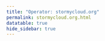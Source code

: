 ```yaml
---
title: "Operator: stormycloud.org"
permalink: stormycloud.org.html
datatable: true
hide_sidebar: true
---
```


<div>                        <script type="text/javascript">window.PlotlyConfig = {MathJaxConfig: 'local'};</script>
        <script src="https://cdn.plot.ly/plotly-2.4.2.min.js"></script>                <div id="3d0917d2-defe-467e-b8fe-3c1aed4a3994" class="plotly-graph-div" style="height:100%; width:100%;"></div>            <script type="text/javascript">                                    window.PLOTLYENV=window.PLOTLYENV || {};                                    if (document.getElementById("3d0917d2-defe-467e-b8fe-3c1aed4a3994")) {                    Plotly.newPlot(                        "3d0917d2-defe-467e-b8fe-3c1aed4a3994",                        [{"name":"exit probability (%)","type":"scatter","x":["2021-10-18","2021-10-19","2021-10-20","2021-10-21","2021-10-22","2021-10-23","2021-10-25","2021-10-27","2021-10-28","2021-10-29","2021-10-31","2021-11-01","2021-11-02","2021-11-03","2021-11-04","2021-11-05","2021-11-06","2021-11-07","2021-11-08","2021-11-09","2021-11-10","2021-11-11","2021-11-12","2021-11-13","2021-11-14","2021-11-15","2021-11-16","2021-11-17","2021-11-19","2021-11-20","2021-11-21","2021-11-22","2021-11-23","2021-11-24","2021-11-25","2021-11-27","2021-11-28","2021-11-29","2021-11-30","2021-12-01","2021-12-02","2021-12-03","2021-12-04","2021-12-05","2021-12-06","2021-12-07","2021-12-08","2021-12-09","2021-12-10","2021-12-11","2021-12-12","2021-12-13","2021-12-14","2021-12-15","2021-12-16","2021-12-17","2021-12-18","2021-12-19","2021-12-20","2021-12-21","2021-12-22","2021-12-23","2021-12-25","2021-12-26","2021-12-27","2021-12-28","2021-12-29","2021-12-30","2021-12-31","2022-01-01","2022-01-02","2022-01-03","2022-01-04","2022-01-05","2022-01-06","2022-01-07","2022-01-08","2022-01-09","2022-01-10","2022-01-11","2022-01-12","2022-01-13","2022-01-14","2022-01-15","2022-01-16","2022-01-17","2022-01-18","2022-01-19","2022-01-20","2022-01-21","2022-01-22","2022-01-23","2022-01-24"],"xaxis":"x","y":[0.0,0.0,0.0,0.0,0.0,0.0,0.03,0.08,0.1,0.12,0.17,0.25,0.26,0.32,0.38,0.46,0.48,0.47,0.47,0.57,0.68,0.7,0.67,0.67,0.7,0.09,0.08,0.08,0.08,0.08,0.07,0.0,0.05,0.06,0.05,0.04,0.04,0.04,0.04,0.0,0.0,0.0,0.0,0.0,null,null,null,0.0,0.02,0.05,0.09,0.15,0.18,0.23,0.3,0.31,0.33,0.41,0.45,0.47,0.49,0.49,0.56,0.59,0.59,0.62,0.64,0.66,0.71,0.75,0.79,0.83,0.89,0.9,0.94,0.93,0.9,0.88,0.94,0.98,0.9,0.72,0.79,0.78,0.74,1.0,0.86,0.86,0.83,0.78,0.54,0.0,0.0],"yaxis":"y"},{"name":"guard probability (%)","type":"scatter","x":["2021-10-18","2021-10-19","2021-10-20","2021-10-21","2021-10-22","2021-10-23","2021-10-25","2021-10-27","2021-10-28","2021-10-29","2021-10-31","2021-11-01","2021-11-02","2021-11-03","2021-11-04","2021-11-05","2021-11-06","2021-11-07","2021-11-08","2021-11-09","2021-11-10","2021-11-11","2021-11-12","2021-11-13","2021-11-14","2021-11-15","2021-11-16","2021-11-17","2021-11-19","2021-11-20","2021-11-21","2021-11-22","2021-11-23","2021-11-24","2021-11-25","2021-11-27","2021-11-28","2021-11-29","2021-11-30","2021-12-01","2021-12-02","2021-12-03","2021-12-04","2021-12-05","2021-12-06","2021-12-07","2021-12-08","2021-12-09","2021-12-10","2021-12-11","2021-12-12","2021-12-13","2021-12-14","2021-12-15","2021-12-16","2021-12-17","2021-12-18","2021-12-19","2021-12-20","2021-12-21","2021-12-22","2021-12-23","2021-12-25","2021-12-26","2021-12-27","2021-12-28","2021-12-29","2021-12-30","2021-12-31","2022-01-01","2022-01-02","2022-01-03","2022-01-04","2022-01-05","2022-01-06","2022-01-07","2022-01-08","2022-01-09","2022-01-10","2022-01-11","2022-01-12","2022-01-13","2022-01-14","2022-01-15","2022-01-16","2022-01-17","2022-01-18","2022-01-19","2022-01-20","2022-01-21","2022-01-22","2022-01-23","2022-01-24"],"xaxis":"x","y":[0.0,0.0,0.0,0.0,0.0,0.0,0.0,0.11,0.29,0.33,0.5,0.54,0.53,0.52,0.56,0.57,0.54,0.2,0.21,0.19,0.2,0.2,0.19,0.19,0.19,0.17,0.34,0.33,0.35,0.35,0.34,0.12,0.16,0.16,0.15,0.14,0.13,0.12,0.08,0.08,0.09,0.08,0.08,0.08,null,null,null,0.0,0.0,0.0,0.0,0.0,0.0,0.0,0.0,0.19,0.19,0.21,0.23,0.21,0.23,0.2,0.18,0.2,0.17,0.17,0.17,0.18,0.17,0.16,0.18,0.21,0.21,0.21,0.2,0.0,0.0,0.0,0.0,0.0,0.0,0.0,0.0,0.0,0.0,0.0,0.0,0.0,0.0,0.0,0.0,0.0,0.0],"yaxis":"y"},{"name":"advertised bandwidth","type":"scatter","x":["2021-10-18","2021-10-19","2021-10-20","2021-10-21","2021-10-22","2021-10-23","2021-10-25","2021-10-27","2021-10-28","2021-10-29","2021-10-31","2021-11-01","2021-11-02","2021-11-03","2021-11-04","2021-11-05","2021-11-06","2021-11-07","2021-11-08","2021-11-09","2021-11-10","2021-11-11","2021-11-12","2021-11-13","2021-11-14","2021-11-15","2021-11-16","2021-11-17","2021-11-19","2021-11-20","2021-11-21","2021-11-22","2021-11-23","2021-11-24","2021-11-25","2021-11-27","2021-11-28","2021-11-29","2021-11-30","2021-12-01","2021-12-02","2021-12-03","2021-12-04","2021-12-05","2021-12-06","2021-12-07","2021-12-08","2021-12-09","2021-12-10","2021-12-11","2021-12-12","2021-12-13","2021-12-14","2021-12-15","2021-12-16","2021-12-17","2021-12-18","2021-12-19","2021-12-20","2021-12-21","2021-12-22","2021-12-23","2021-12-25","2021-12-26","2021-12-27","2021-12-28","2021-12-29","2021-12-30","2021-12-31","2022-01-01","2022-01-02","2022-01-03","2022-01-04","2022-01-05","2022-01-06","2022-01-07","2022-01-08","2022-01-09","2022-01-10","2022-01-11","2022-01-12","2022-01-13","2022-01-14","2022-01-15","2022-01-16","2022-01-17","2022-01-18","2022-01-19","2022-01-20","2022-01-21","2022-01-22","2022-01-23","2022-01-24"],"xaxis":"x","y":[0.0,0.05,0.16,0.25,0.36,0.36,0.71,0.95,1.2,1.44,1.6,1.72,1.94,2.03,2.25,2.32,2.48,2.54,2.7,3.37,3.65,3.78,3.78,3.79,4.04,4.09,3.6,3.73,3.77,3.77,3.75,3.04,3.03,2.26,2.24,2.24,2.23,1.77,1.77,0.81,0.8,0.79,0.8,0.8,0.8,0.44,0.44,0.44,0.67,0.75,1.02,0.68,0.88,1.1,1.22,1.45,1.54,1.64,1.67,1.78,1.82,1.88,1.96,2.04,2.11,2.14,2.15,2.28,2.32,2.42,2.47,2.51,2.6,2.62,2.6,2.7,2.74,2.74,2.81,2.92,3.01,3.02,3.09,3.14,3.18,3.26,3.31,3.32,3.28,3.29,3.26,3.26,3.25],"yaxis":"y2"}],                        {"hovermode":"x","template":{"data":{"bar":[{"error_x":{"color":"#2a3f5f"},"error_y":{"color":"#2a3f5f"},"marker":{"line":{"color":"#E5ECF6","width":0.5},"pattern":{"fillmode":"overlay","size":10,"solidity":0.2}},"type":"bar"}],"barpolar":[{"marker":{"line":{"color":"#E5ECF6","width":0.5},"pattern":{"fillmode":"overlay","size":10,"solidity":0.2}},"type":"barpolar"}],"carpet":[{"aaxis":{"endlinecolor":"#2a3f5f","gridcolor":"white","linecolor":"white","minorgridcolor":"white","startlinecolor":"#2a3f5f"},"baxis":{"endlinecolor":"#2a3f5f","gridcolor":"white","linecolor":"white","minorgridcolor":"white","startlinecolor":"#2a3f5f"},"type":"carpet"}],"choropleth":[{"colorbar":{"outlinewidth":0,"ticks":""},"type":"choropleth"}],"contour":[{"colorbar":{"outlinewidth":0,"ticks":""},"colorscale":[[0.0,"#0d0887"],[0.1111111111111111,"#46039f"],[0.2222222222222222,"#7201a8"],[0.3333333333333333,"#9c179e"],[0.4444444444444444,"#bd3786"],[0.5555555555555556,"#d8576b"],[0.6666666666666666,"#ed7953"],[0.7777777777777778,"#fb9f3a"],[0.8888888888888888,"#fdca26"],[1.0,"#f0f921"]],"type":"contour"}],"contourcarpet":[{"colorbar":{"outlinewidth":0,"ticks":""},"type":"contourcarpet"}],"heatmap":[{"colorbar":{"outlinewidth":0,"ticks":""},"colorscale":[[0.0,"#0d0887"],[0.1111111111111111,"#46039f"],[0.2222222222222222,"#7201a8"],[0.3333333333333333,"#9c179e"],[0.4444444444444444,"#bd3786"],[0.5555555555555556,"#d8576b"],[0.6666666666666666,"#ed7953"],[0.7777777777777778,"#fb9f3a"],[0.8888888888888888,"#fdca26"],[1.0,"#f0f921"]],"type":"heatmap"}],"heatmapgl":[{"colorbar":{"outlinewidth":0,"ticks":""},"colorscale":[[0.0,"#0d0887"],[0.1111111111111111,"#46039f"],[0.2222222222222222,"#7201a8"],[0.3333333333333333,"#9c179e"],[0.4444444444444444,"#bd3786"],[0.5555555555555556,"#d8576b"],[0.6666666666666666,"#ed7953"],[0.7777777777777778,"#fb9f3a"],[0.8888888888888888,"#fdca26"],[1.0,"#f0f921"]],"type":"heatmapgl"}],"histogram":[{"marker":{"pattern":{"fillmode":"overlay","size":10,"solidity":0.2}},"type":"histogram"}],"histogram2d":[{"colorbar":{"outlinewidth":0,"ticks":""},"colorscale":[[0.0,"#0d0887"],[0.1111111111111111,"#46039f"],[0.2222222222222222,"#7201a8"],[0.3333333333333333,"#9c179e"],[0.4444444444444444,"#bd3786"],[0.5555555555555556,"#d8576b"],[0.6666666666666666,"#ed7953"],[0.7777777777777778,"#fb9f3a"],[0.8888888888888888,"#fdca26"],[1.0,"#f0f921"]],"type":"histogram2d"}],"histogram2dcontour":[{"colorbar":{"outlinewidth":0,"ticks":""},"colorscale":[[0.0,"#0d0887"],[0.1111111111111111,"#46039f"],[0.2222222222222222,"#7201a8"],[0.3333333333333333,"#9c179e"],[0.4444444444444444,"#bd3786"],[0.5555555555555556,"#d8576b"],[0.6666666666666666,"#ed7953"],[0.7777777777777778,"#fb9f3a"],[0.8888888888888888,"#fdca26"],[1.0,"#f0f921"]],"type":"histogram2dcontour"}],"mesh3d":[{"colorbar":{"outlinewidth":0,"ticks":""},"type":"mesh3d"}],"parcoords":[{"line":{"colorbar":{"outlinewidth":0,"ticks":""}},"type":"parcoords"}],"pie":[{"automargin":true,"type":"pie"}],"scatter":[{"marker":{"colorbar":{"outlinewidth":0,"ticks":""}},"type":"scatter"}],"scatter3d":[{"line":{"colorbar":{"outlinewidth":0,"ticks":""}},"marker":{"colorbar":{"outlinewidth":0,"ticks":""}},"type":"scatter3d"}],"scattercarpet":[{"marker":{"colorbar":{"outlinewidth":0,"ticks":""}},"type":"scattercarpet"}],"scattergeo":[{"marker":{"colorbar":{"outlinewidth":0,"ticks":""}},"type":"scattergeo"}],"scattergl":[{"marker":{"colorbar":{"outlinewidth":0,"ticks":""}},"type":"scattergl"}],"scattermapbox":[{"marker":{"colorbar":{"outlinewidth":0,"ticks":""}},"type":"scattermapbox"}],"scatterpolar":[{"marker":{"colorbar":{"outlinewidth":0,"ticks":""}},"type":"scatterpolar"}],"scatterpolargl":[{"marker":{"colorbar":{"outlinewidth":0,"ticks":""}},"type":"scatterpolargl"}],"scatterternary":[{"marker":{"colorbar":{"outlinewidth":0,"ticks":""}},"type":"scatterternary"}],"surface":[{"colorbar":{"outlinewidth":0,"ticks":""},"colorscale":[[0.0,"#0d0887"],[0.1111111111111111,"#46039f"],[0.2222222222222222,"#7201a8"],[0.3333333333333333,"#9c179e"],[0.4444444444444444,"#bd3786"],[0.5555555555555556,"#d8576b"],[0.6666666666666666,"#ed7953"],[0.7777777777777778,"#fb9f3a"],[0.8888888888888888,"#fdca26"],[1.0,"#f0f921"]],"type":"surface"}],"table":[{"cells":{"fill":{"color":"#EBF0F8"},"line":{"color":"white"}},"header":{"fill":{"color":"#C8D4E3"},"line":{"color":"white"}},"type":"table"}]},"layout":{"annotationdefaults":{"arrowcolor":"#2a3f5f","arrowhead":0,"arrowwidth":1},"autotypenumbers":"strict","coloraxis":{"colorbar":{"outlinewidth":0,"ticks":""}},"colorscale":{"diverging":[[0,"#8e0152"],[0.1,"#c51b7d"],[0.2,"#de77ae"],[0.3,"#f1b6da"],[0.4,"#fde0ef"],[0.5,"#f7f7f7"],[0.6,"#e6f5d0"],[0.7,"#b8e186"],[0.8,"#7fbc41"],[0.9,"#4d9221"],[1,"#276419"]],"sequential":[[0.0,"#0d0887"],[0.1111111111111111,"#46039f"],[0.2222222222222222,"#7201a8"],[0.3333333333333333,"#9c179e"],[0.4444444444444444,"#bd3786"],[0.5555555555555556,"#d8576b"],[0.6666666666666666,"#ed7953"],[0.7777777777777778,"#fb9f3a"],[0.8888888888888888,"#fdca26"],[1.0,"#f0f921"]],"sequentialminus":[[0.0,"#0d0887"],[0.1111111111111111,"#46039f"],[0.2222222222222222,"#7201a8"],[0.3333333333333333,"#9c179e"],[0.4444444444444444,"#bd3786"],[0.5555555555555556,"#d8576b"],[0.6666666666666666,"#ed7953"],[0.7777777777777778,"#fb9f3a"],[0.8888888888888888,"#fdca26"],[1.0,"#f0f921"]]},"colorway":["#636efa","#EF553B","#00cc96","#ab63fa","#FFA15A","#19d3f3","#FF6692","#B6E880","#FF97FF","#FECB52"],"font":{"color":"#2a3f5f"},"geo":{"bgcolor":"white","lakecolor":"white","landcolor":"#E5ECF6","showlakes":true,"showland":true,"subunitcolor":"white"},"hoverlabel":{"align":"left"},"hovermode":"closest","mapbox":{"style":"light"},"paper_bgcolor":"white","plot_bgcolor":"#E5ECF6","polar":{"angularaxis":{"gridcolor":"white","linecolor":"white","ticks":""},"bgcolor":"#E5ECF6","radialaxis":{"gridcolor":"white","linecolor":"white","ticks":""}},"scene":{"xaxis":{"backgroundcolor":"#E5ECF6","gridcolor":"white","gridwidth":2,"linecolor":"white","showbackground":true,"ticks":"","zerolinecolor":"white"},"yaxis":{"backgroundcolor":"#E5ECF6","gridcolor":"white","gridwidth":2,"linecolor":"white","showbackground":true,"ticks":"","zerolinecolor":"white"},"zaxis":{"backgroundcolor":"#E5ECF6","gridcolor":"white","gridwidth":2,"linecolor":"white","showbackground":true,"ticks":"","zerolinecolor":"white"}},"shapedefaults":{"line":{"color":"#2a3f5f"}},"ternary":{"aaxis":{"gridcolor":"white","linecolor":"white","ticks":""},"baxis":{"gridcolor":"white","linecolor":"white","ticks":""},"bgcolor":"#E5ECF6","caxis":{"gridcolor":"white","linecolor":"white","ticks":""}},"title":{"x":0.05},"xaxis":{"automargin":true,"gridcolor":"white","linecolor":"white","ticks":"","title":{"standoff":15},"zerolinecolor":"white","zerolinewidth":2},"yaxis":{"automargin":true,"gridcolor":"white","linecolor":"white","ticks":"","title":{"standoff":15},"zerolinecolor":"white","zerolinewidth":2}}},"xaxis":{"anchor":"y","domain":[0.0,0.94],"rangeselector":{"buttons":[{"count":7,"label":"week","step":"day","stepmode":"backward"},{"count":1,"label":"month","step":"month","stepmode":"backward"},{"count":6,"label":"6 months","step":"month","stepmode":"backward"},{"count":1,"label":"year","step":"year","stepmode":"backward"},{"step":"all"}]}},"yaxis":{"anchor":"x","domain":[0.0,1.0],"rangemode":"nonnegative","ticksuffix":"%","title":{"text":"exit / guard probability"}},"yaxis2":{"anchor":"x","overlaying":"y","rangemode":"nonnegative","side":"right","ticksuffix":" Gbit/s","title":{"text":"advertised bandwidth"}}},                        {"responsive": true}                    )                };                            </script>        </div>

Only proven relays are included in the graph and table. A proven relay claims to be part of a domain
and can be verified to be part of it via the
["well-known" URL or DNS records](https://nusenu.github.io/ContactInfo-Information-Sharing-Specification/#proof).

<div class="datatable-begin"></div>

| Nickname                                                                |   Mbit/s | Exit   | IPv4                                                     | IPv6                                                                                                 | First Seen   | Tor Version   | AS Name                                    |
|:------------------------------------------------------------------------|---------:|:-------|:---------------------------------------------------------|:-----------------------------------------------------------------------------------------------------|:-------------|:--------------|:-------------------------------------------|
| [StormyCloudInc](w/relay/0893FEB6D3C7D41B4A79B473E49E93140CBC75B2.html) |       98 | Y      | [23.128.248.11](https://stat.ripe.net/23.128.248.11)     | [2602:fc05::11](https://stat.ripe.net/2602:fc05::11)                                                 | 2021-12-08   | 0.4.7.3-alpha | [DATAIDEAS-LLC](w/as_number/AS398355)      |
| [StormyCloudInc](w/relay/0A795D61EE16C167F810FFEC7EF265874AE27656.html) |      164 | Y      | [199.195.253.162](https://stat.ripe.net/199.195.253.162) | [2605:6400:10:3a6:79d3:df52:fc3a:51d6](https://stat.ripe.net/2605:6400:10:3a6:79d3:df52:fc3a:51d6)   | 2021-12-08   | 0.4.7.3-alpha | [PONYNET](w/as_number/AS53667)             |
| [StormyCloudInc](w/relay/185A1B2953A40871A6A116925CF906927F19C6F3.html) |       86 | Y      | [23.128.248.15](https://stat.ripe.net/23.128.248.15)     | [2602:fc05::15](https://stat.ripe.net/2602:fc05::15)                                                 | 2021-12-28   | 0.4.7.3-alpha | [DATAIDEAS-LLC](w/as_number/AS398355)      |
| [StormyCloudInc](w/relay/2F91F12CC81AA846315177E225EA5EDE37D7197F.html) |      139 | Y      | [198.98.59.65](https://stat.ripe.net/198.98.59.65)       | [2605:6400:10:3a9:e347:3548:8114:c6bb](https://stat.ripe.net/2605:6400:10:3a9:e347:3548:8114:c6bb)   | 2021-12-08   | 0.4.7.3-alpha | [PONYNET](w/as_number/AS53667)             |
| [StormyCloudInc](w/relay/3F5BACFCF4F7508F6B04C5522522DC22C2804085.html) |      100 | Y      | [198.98.56.81](https://stat.ripe.net/198.98.56.81)       | [2605:6400:10:977:c5c7:bfc2:d0f9:13df](https://stat.ripe.net/2605:6400:10:977:c5c7:bfc2:d0f9:13df)   | 2021-12-08   | 0.4.7.3-alpha | [PONYNET](w/as_number/AS53667)             |
| [StormyCloudInc](w/relay/4E6515A5E941C1C5517FB2952972BEB458640BCF.html) |      467 | N      | [144.76.69.140](https://stat.ripe.net/144.76.69.140)     | [2a01:4f8:191:828b::2](https://stat.ripe.net/2a01:4f8:191:828b::2)                                   | 2021-12-09   | 0.4.6.9       | [Hetzner Online GmbH](w/as_number/AS24940) |
| [StormyCloudInc](w/relay/5238AB0E5517295CC85EED548273224DFF50E28A.html) |      111 | Y      | [205.185.113.72](https://stat.ripe.net/205.185.113.72)   | [2605:6400:20:25c1:ae8e:d4e8:7078:390e](https://stat.ripe.net/2605:6400:20:25c1:ae8e:d4e8:7078:390e) | 2021-12-08   | 0.4.7.3-alpha | [PONYNET](w/as_number/AS53667)             |
| [StormyCloudInc](w/relay/645A0CF860DF9B9B143053E67BBFF1DDD0021C1F.html) |      129 | Y      | [45.61.186.225](https://stat.ripe.net/45.61.186.225)     | [2605:6400:40:fe48:d54a:dfc4:284a:e66](https://stat.ripe.net/2605:6400:40:fe48:d54a:dfc4:284a:e66)   | 2021-12-09   | 0.4.7.3-alpha | [PONYNET](w/as_number/AS53667)             |
| [StormyCloudInc](w/relay/6B1F1C3307147C704E4882A6399BC4C74AD56F95.html) |       56 | Y      | [209.141.45.227](https://stat.ripe.net/209.141.45.227)   | [2605:6400:20:275e:fa5f:515f:d12b:c095](https://stat.ripe.net/2605:6400:20:275e:fa5f:515f:d12b:c095) | 2021-12-08   | 0.4.7.3-alpha | [PONYNET](w/as_number/AS53667)             |
| [StormyCloudInc](w/relay/6F4DF2460C82BE340CA910FD7248A1CBEC26D0E2.html) |       84 | Y      | [209.141.46.47](https://stat.ripe.net/209.141.46.47)     | [2605:6400:20:21c3:9fb4:fc64:b48c:f091](https://stat.ripe.net/2605:6400:20:21c3:9fb4:fc64:b48c:f091) | 2021-12-08   | 0.4.7.3-alpha | [PONYNET](w/as_number/AS53667)             |
| [StormyCloudInc](w/relay/8208042634B76BAFA15E2B852BE3643E0EDE2EEB.html) |      106 | Y      | [45.61.185.74](https://stat.ripe.net/45.61.185.74)       | [2605:6400:40:fe49:9485:be82:e1f9:435e](https://stat.ripe.net/2605:6400:40:fe49:9485:be82:e1f9:435e) | 2021-12-09   | 0.4.7.3-alpha | [PONYNET](w/as_number/AS53667)             |
| [StormyCloudInc](w/relay/8BDC2FCEB06FBB682F6F46F43B84313A21161290.html) |       82 | Y      | [23.128.248.14](https://stat.ripe.net/23.128.248.14)     | [2602:fc05::14](https://stat.ripe.net/2602:fc05::14)                                                 | 2021-12-28   | 0.4.7.3-alpha | [DATAIDEAS-LLC](w/as_number/AS398355)      |
| [StormyCloudInc](w/relay/8E7428DBA15ED938A63DAB4961312718E93CCF16.html) |       95 | Y      | [23.128.248.12](https://stat.ripe.net/23.128.248.12)     | [2602:fc05::12](https://stat.ripe.net/2602:fc05::12)                                                 | 2021-12-08   | 0.4.7.3-alpha | [DATAIDEAS-LLC](w/as_number/AS398355)      |
| [StormyCloudInc](w/relay/9E4A38FC5AD3EB72CFECB92D5160E63BE46D6E4F.html) |      143 | Y      | [45.61.185.168](https://stat.ripe.net/45.61.185.168)     | [2605:6400:40:fffb:d4e3:6202:6592:dc51](https://stat.ripe.net/2605:6400:40:fffb:d4e3:6202:6592:dc51) | 2021-12-08   | 0.4.7.3-alpha | [PONYNET](w/as_number/AS53667)             |
| [StormyCloudInc](w/relay/A33DE4E8B38E71820639E9F5A9A4262DDA8B16E1.html) |      204 | Y      | [198.98.60.54](https://stat.ripe.net/198.98.60.54)       | [2605:6400:10:733:8d1f:fd16:76f:b176](https://stat.ripe.net/2605:6400:10:733:8d1f:fd16:76f:b176)     | 2021-12-21   | 0.4.7.3-alpha | [PONYNET](w/as_number/AS53667)             |
| [StormyCloudInc](w/relay/A3A575B5F68D60CCC9A03905A30AC4047F0BCCF1.html) |      187 | Y      | [107.189.13.42](https://stat.ripe.net/107.189.13.42)     | [2605:6400:30:f701:7ef2:fb6:13f8:641](https://stat.ripe.net/2605:6400:30:f701:7ef2:fb6:13f8:641)     | 2021-12-28   | 0.4.7.3-alpha | [PONYNET](w/as_number/AS53667)             |
| [StormyCloudInc](w/relay/A7348BE96DF5BD080A9BA6F87454706BFD75371A.html) |      458 | N      | [144.76.69.140](https://stat.ripe.net/144.76.69.140)     | [2a01:4f8:191:828b::2](https://stat.ripe.net/2a01:4f8:191:828b::2)                                   | 2021-12-09   | 0.4.6.9       | [Hetzner Online GmbH](w/as_number/AS24940) |
| [StormyCloudInc](w/relay/A78E3FB7EDD06D3188D6EF124C8116A892C44BB9.html) |      160 | Y      | [45.61.188.164](https://stat.ripe.net/45.61.188.164)     | [2605:6400:40:fb76:e861:11b5:291d:41f6](https://stat.ripe.net/2605:6400:40:fb76:e861:11b5:291d:41f6) | 2021-12-08   | 0.4.7.3-alpha | [PONYNET](w/as_number/AS53667)             |
| [StormyCloudInc](w/relay/AF8E9DC6A9C6BAECD2DFBC11AEA7C93F1BC1826B.html) |       98 | Y      | [23.128.248.13](https://stat.ripe.net/23.128.248.13)     | [2602:fc05::13](https://stat.ripe.net/2602:fc05::13)                                                 | 2021-12-08   | 0.4.7.3-alpha | [DATAIDEAS-LLC](w/as_number/AS398355)      |
| [StormyCloudInc](w/relay/B4DE48901813EE8FABF07D2CAC4C2D056327B579.html) |       97 | Y      | [23.128.248.18](https://stat.ripe.net/23.128.248.18)     | [2602:fc05::18](https://stat.ripe.net/2602:fc05::18)                                                 | 2021-12-29   | 0.4.7.3-alpha | [DATAIDEAS-LLC](w/as_number/AS398355)      |
| [StormyCloudInc](w/relay/C062A7545A01CAAEF57F6C19C00B0AC59A9070D8.html) |       74 | Y      | [23.128.248.17](https://stat.ripe.net/23.128.248.17)     | [2602:fc05::17](https://stat.ripe.net/2602:fc05::17)                                                 | 2021-12-28   | 0.4.7.3-alpha | [DATAIDEAS-LLC](w/as_number/AS398355)      |
| [StormyCloudInc](w/relay/FC84E71FD87BDB05D61EA1688C55A0430DCCE0F5.html) |      105 | Y      | [23.128.248.16](https://stat.ripe.net/23.128.248.16)     | [2602:fc05::16](https://stat.ripe.net/2602:fc05::16)                                                 | 2021-12-28   | 0.4.7.3-alpha | [DATAIDEAS-LLC](w/as_number/AS398355)      |

<div class="datatable-end"></div> 